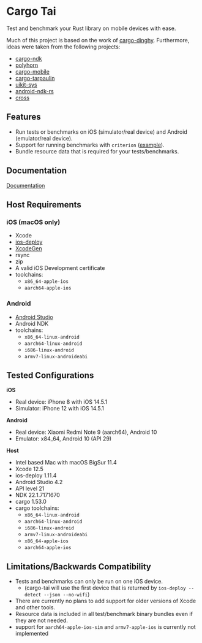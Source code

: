 # Cargo Tai

Test and benchmark your Rust library on mobile devices with ease.

Much of this project is based on the work of [cargo-dinghy](https://github.com/sonos/dinghy).
Furthermore, ideas were taken from the following projects:

- [cargo-ndk](https://github.com/bbqsrc/cargo-ndk)
- [polyhorn](https://github.com/polyhorn)
- [cargo-mobile](https://github.com/BrainiumLLC/cargo-mobile)
- [cargo-tarpaulin](https://github.com/xd009642/tarpaulin)
- [uikit-sys](https://github.com/simlay/uikit-sys)
- [android-ndk-rs](https://github.com/rust-windowing/android-ndk-rs)
- [cross](https://github.com/rust-embedded/cross)

## Features

- Run tests or benchmarks on iOS (simulator/real device) and Android (emulator/real device).
- Support for running benchmarks with `criterion` ([example](./test-project/benches/criterion.rs)).
- Bundle resource data that is required for your tests/benchmarks.

## Documentation

[Documentation](docs/README.md)

## Host Requirements

### iOS (macOS only)

- Xcode
- [ios-deploy](https://github.com/ios-control/ios-deploy)
- [XcodeGen](https://github.com/yonaskolb/XcodeGen)
- rsync
- zip
- A valid iOS Development certificate
- toolchains:
  - `x86_64-apple-ios`
  - `aarch64-apple-ios`

### Android

- [Android Studio](https://developer.android.com/studio)
- Android NDK
- toolchains:
  - `x86_64-linux-android`
  - `aarch64-linux-android`
  - `i686-linux-android`
  - `armv7-linux-androideabi`

## Tested Configurations

**iOS**

- Real device: iPhone 8 with iOS 14.5.1
- Simulator: iPhone 12 with iOS 14.5.1

**Android**

- Real device: Xiaomi Redmi Note 9 (aarch64), Android 10
- Emulator: x84_64, Android 10 (API 29)

**Host**

- Intel based Mac with macOS BigSur 11.4
- Xcode 12.5
- ios-deploy 1.11.4
- Android Studio 4.2
- API level 21
- NDK 22.1.7171670
- cargo 1.53.0
- cargo toolchains:
  - `x86_64-linux-android`
  - `aarch64-linux-android`
  - `i686-linux-android`
  - `armv7-linux-androideabi`
  - `x86_64-apple-ios`
  - `aarch64-apple-ios`

## Limitations/Backwards Compatibility

- Tests and benchmarks can only be run on one iOS device.
  - (cargo-tai will use the first device that is returned by `ios-deploy --detect --json --no-wifi`)
- There are currently no plans to add support for older versions of Xcode and other tools.
- Resource data is included in all test/benchmark binary bundles even if they are not needed.
- support for `aarch64-apple-ios-sim` and `armv7-apple-ios` is currently not implemented

